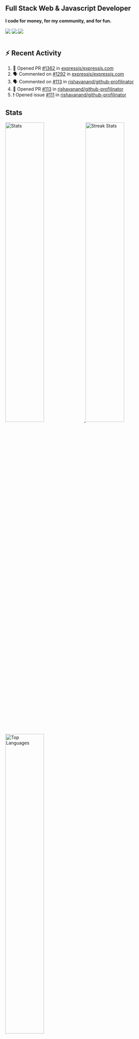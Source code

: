 ## Full Stack Web & Javascript Developer

**I code for money, for my community, and for fun.**

<a href="https://www.github.com/mosaab-emam" target="_blank" style="display: inline-block;">
    <img src="https://komarev.com/ghpvc/?username=Mosaab-Emam&&style=for-the-badge" align="center" />
</a>
<a href="https://www.github.com/mosaab-emam" target="_blank" rel="noreferrer">
    <img align="center" src="https://img.shields.io/github/followers/mosaab-emam?logo=github&style=for-the-badge" />
</a>
<a href="https://www.buymeacoffee.com/mosaabemam" target="_blank" style="display: inline-block;">
    <img src="https://img.shields.io/badge/Donate-Buy%20Me%20A%20Coffee-orange.svg?style=for-the-badge&logo=buymeacoffee" align="center" />
</a>

<br />
<br />

<a><h2>:zap: Recent Activity</h2></a>

<!--START_SECTION:activity-->
1. 💪 Opened PR [#1362](https://github.com/expressjs/expressjs.com/pull/1362) in [expressjs/expressjs.com](https://github.com/expressjs/expressjs.com)
2. 🗣 Commented on [#1292](https://github.com/expressjs/expressjs.com/issues/1292) in [expressjs/expressjs.com](https://github.com/expressjs/expressjs.com)
3. 🗣 Commented on [#113](https://github.com/rishavanand/github-profilinator/issues/113) in [rishavanand/github-profilinator](https://github.com/rishavanand/github-profilinator)
4. 💪 Opened PR [#113](https://github.com/rishavanand/github-profilinator/pull/113) in [rishavanand/github-profilinator](https://github.com/rishavanand/github-profilinator)
5. ❗️ Opened issue [#111](https://github.com/rishavanand/github-profilinator/issues/111) in [rishavanand/github-profilinator](https://github.com/rishavanand/github-profilinator)
<!--END_SECTION:activity-->


<a><h2>Stats</h2></a>
<div>
    <a href="https://github-readme-stats.vercel.app">
        <img width="49%" alt="Stats" src="https://github-readme-stats.vercel.app/api?&count_private=true&username=mosaab-emam&theme=onedark&custom_title=GitHub+Stats&hide_border=true" />
    </a>
    <a href="https://github-readme-streak-stats.herokuapp.com">
        <img width="49%" alt="Streak Stats" src="https://github-readme-streak-stats.herokuapp.com/?user=mosaab-emam&theme=onedark&hide_border=true"/>
    </a>
    <a href="https://github.com/mosaab-emam">
        <img width="49%" src="https://github-readme-stats.vercel.app/api/top-langs/?username=mosaab-emam&theme=onedark&layout=compact&langs_count=4&hide_border=true&locale=en&custom_title=Top%20%Languages" alt="Top Languages" />
    </a>
</div>



---
## My Skill Set  
<table><tr><td valign="top" width="33%">



### Frontend  

![HTML5](https://img.shields.io/badge/html5-%23E34F26.svg?style=for-the-badge&logo=html5&logoColor=white)
![CSS3](https://img.shields.io/badge/css3-%231572B6.svg?style=for-the-badge&logo=css3&logoColor=white)
![JavaScript](https://img.shields.io/badge/javascript-%23323330.svg?style=for-the-badge&logo=javascript&logoColor=%23F7DF1E)
![TypeScript](https://img.shields.io/badge/typescript-%23007ACC.svg?style=for-the-badge&logo=typescript&logoColor=white)
![TailwindCSS](https://img.shields.io/badge/tailwindcss-%2338B2AC.svg?style=for-the-badge&logo=tailwind-css&logoColor=white)
![Windicss](https://img.shields.io/badge/windicss-48B0F1.svg?style=for-the-badge&logo=windi-css&logoColor=white)
![Vue.js](https://img.shields.io/badge/vuejs-%2335495e.svg?style=for-the-badge&logo=vuedotjs&logoColor=%234FC08D)
![Svelte](https://img.shields.io/badge/svelte-%23f1413d.svg?style=for-the-badge&logo=svelte&logoColor=white)

</td><td valign="top" width="33%">

### Backend  
![NodeJS](https://img.shields.io/badge/node.js-6DA55F?style=for-the-badge&logo=node.js&logoColor=white)
![Express.js](https://img.shields.io/badge/express.js-%23404d59.svg?style=for-the-badge&logo=express&logoColor=%2361DAFB)
![NestJS](https://img.shields.io/badge/nestjs-%23E0234E.svg?style=for-the-badge&logo=nestjs&logoColor=white)
![MongoDB](https://img.shields.io/badge/MongoDB-%234ea94b.svg?style=for-the-badge&logo=mongodb&logoColor=white)
![MySQL](https://img.shields.io/badge/mysql-%2300f.svg?style=for-the-badge&logo=mysql&logoColor=white)
![Firebase](https://img.shields.io/badge/firebase-%23039BE5.svg?style=for-the-badge&logo=firebase)
![Laravel](https://img.shields.io/badge/laravel-%23FF2D20.svg?style=for-the-badge&logo=laravel&logoColor=white)
![GraphQL](https://img.shields.io/badge/-GraphQL-E10098?style=for-the-badge&logo=graphql&logoColor=white)


</td><td valign="top" width="33%">



### Servers & DevOps
![Shell Script](https://img.shields.io/badge/shell_script-%23121011.svg?style=for-the-badge&logo=gnu-bash&logoColor=white)
![Docker](https://img.shields.io/badge/docker-%230db7ed.svg?style=for-the-badge&logo=docker&logoColor=white)

</td></tr></table>


## Connect with me

<a href="https://twitter.com/EmamMosaab" target="_blank">
<img src=https://img.shields.io/badge/twitter-%2300acee.svg?&style=for-the-badge&logo=twitter&logoColor=white alt=twitter style="margin-bottom: 5px;" />
</a>
<a href="https://linkedin.com/in/mosaab-emam" target="_blank">
<img src=https://img.shields.io/badge/linkedin-%231E77B5.svg?&style=for-the-badge&logo=linkedin&logoColor=white alt=linkedin style="margin-bottom: 5px;" />
</a>
<a href="https://www.facebook.com/mosaabemam.sd" target="_blank">
<img src=https://img.shields.io/badge/facebook-%232E87FB.svg?&style=for-the-badge&logo=facebook&logoColor=white alt=facebook style="margin-bottom: 5px;" />
</a>
<a href="https://dev.to/mosaabemam" target="_blank">
<img src=https://img.shields.io/badge/dev.to-%2308090A.svg?&style=for-the-badge&logo=dev.to&logoColor=white alt=devto style="margin-bottom: 5px;" />
</a>

